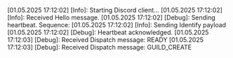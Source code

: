 [01.05.2025 17:12:02] [Info]: Starting Discord client...
[01.05.2025 17:12:02] [Info]: Received Hello message.
[01.05.2025 17:12:02] [Debug]: Sending heartbeat. Sequence: 
[01.05.2025 17:12:02] [Info]: Sending Identify payload
[01.05.2025 17:12:02] [Debug]: Heartbeat acknowledged.
[01.05.2025 17:12:03] [Debug]: Received Dispatch message: READY
[01.05.2025 17:12:03] [Debug]: Received Dispatch message: GUILD_CREATE
